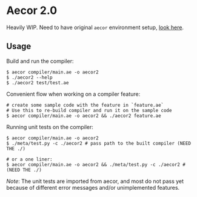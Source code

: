 # Aecor 2.0

Heavily WIP. Need to have original `aecor` environment setup, [look here](https://github.com/mustafaquraish/aecor).

## Usage

Build and run the compiler:

```shell
$ aecor compiler/main.ae -o aecor2
$ ./aecor2 --help
$ ./aecor2 test/test.ae
```

Convenient flow when working on a compiler feature:
```shell
# create some sample code with the feature in `feature.ae`
# Use this to re-build compiler and run it on the sample code
$ aecor compiler/main.ae -o aecor2 && ./aecor2 feature.ae
```

Running unit tests on the compiler:
```shell
$ aecor compiler/main.ae -o aecor2
$ ./meta/test.py -c ./aecor2 # pass path to the built compiler (NEED THE ./)

# or a one liner:
$ aecor compiler/main.ae -o aecor2 && ./meta/test.py -c ./aecor2 # (NEED THE ./)
```

*Note*: The unit tests are imported from aecor, and most do not pass yet because of different
error messages and/or unimplemented features.